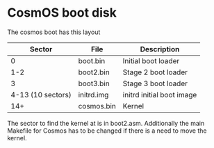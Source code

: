
# CosmOS boot disk

The cosmos boot has this layout


| Sector             | File  		 | Description
|--------------------|------------|---------------------------|
| 0                  | boot.bin   | Initial boot loader       |
| 1-2                | boot2.bin  | Stage 2 boot loader       |
| 3                  | boot3.bin  | Stage 3 boot loader       |
| 4-13 (10 sectors)  | initrd.img | initrd initial boot image |
| 14+                | cosmos.bin | Kernel                    |


The sector to find the kernel at is in boot2.asm.  Additionally the 
main Makefile for Cosmos has to be changed if there is a need to move the kernel.  